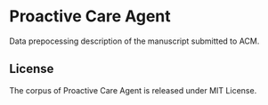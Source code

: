 # Proactive Care Agent
Data prepocessing description of the manuscript submitted to ACM.
## License
The corpus of Proactive Care Agent is released under MIT License.
